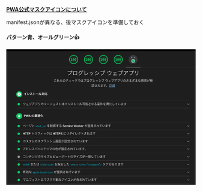 [**PWA公式マスクアイコンについて**](https://web.dev/maskable-icon-audit/?utm_source=lighthouse&utm_medium=devtools)  

manifest.jsonが異なる、後マスクアイコンを準備しておく  

#### パターン青、オールグリーン👍  
<img src="https://github.com/ryosuke1256/image/blob/main/pwa2.png" />

